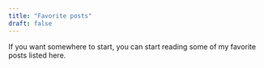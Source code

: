 ```yaml
---
title: "Favorite posts"
draft: false
---
```


If you want somewhere to start, you can start reading some of my favorite posts
listed here.
